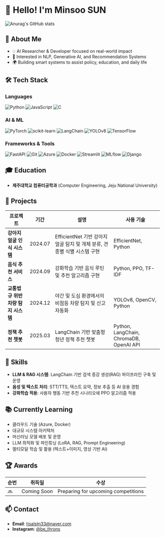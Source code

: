 # 👋 Hello! I'm Minsoo SUN


![Anurag's GitHub stats](https://github-readme-stats.vercel.app/api?username=tjsalstn33)


## 🚀 About Me
- 💡 AI Researcher & Developer focused on real-world impact
- 🤖 Interested in NLP, Generative AI, and Recommendation Systems
- 🌍 Building smart systems to assist policy, education, and daily life

## 🛠️ Tech Stack
### Languages
![Python](https://img.shields.io/badge/Python-3776AB?style=for-the-badge&logo=python&logoColor=white)
![JavaScript](https://img.shields.io/badge/JavaScript-F7DF1E?style=for-the-badge&logo=javascript&logoColor=black)
![C](https://img.shields.io/badge/C-00599C?style=for-the-badge&logo=c&logoColor=white)

### AI & ML
![PyTorch](https://img.shields.io/badge/PyTorch-EE4C2C?style=for-the-badge&logo=PyTorch&logoColor=white)
![scikit-learn](https://img.shields.io/badge/scikit--learn-F7931E?style=for-the-badge&logo=scikit-learn&logoColor=white)
![LangChain](https://img.shields.io/badge/LangChain-00B050?style=for-the-badge)
![YOLOv8](https://img.shields.io/badge/YOLOv8-FF5733?style=for-the-badge)
![TensorFlow](https://img.shields.io/badge/TensorFlow-FF6F00?style=for-the-badge&logo=tensorflow&logoColor=white)
### Frameworks & Tools
![FastAPI](https://img.shields.io/badge/FastAPI-009688?style=for-the-badge&logo=fastapi&logoColor=white)
![Git](https://img.shields.io/badge/Git-F05032?style=for-the-badge&logo=git&logoColor=white)
![Azure](https://img.shields.io/badge/Azure-0078D4?style=for-the-badge&logo=microsoftazure&logoColor=white)
![Docker](https://img.shields.io/badge/Docker-2496ED?style=for-the-badge&logo=docker&logoColor=white)
![Streamlit](https://img.shields.io/badge/Streamlit-FF4B4B?style=for-the-badge&logo=streamlit&logoColor=white)
![MLflow](https://img.shields.io/badge/MLflow-0194E2?style=for-the-badge&logo=mlflow&logoColor=white)
![Django](https://img.shields.io/badge/Django-092E20?style=for-the-badge&logo=django&logoColor=white)

## 🎓 Education
- **제주대학교 컴퓨터공학과** (Computer Engineering, Jeju National University)

## 💼 Projects
| 프로젝트 | 기간 | 설명 | 사용 기술 |
|---------|------|------|-----------|
| **강아지 얼굴 인식 시스템** | 2024.07 | EfficientNet 기반 강아지 얼굴 탐지 및 개체 분류, 견종별 식별 시스템 구현 | EfficientNet, Python |
| **음식 추천 서비스** | 2024.09 | 강화학습 기반 음식 루틴 및 추천 알고리즘 구현 | Python, PPO, TF-IDF |
| **교통법규 위반 차량 탐지 시스템** | 2024.12 | 야간 및 도심 환경에서의 비점등 차량 탐지 및 신고 자동화 | YOLOv8, OpenCV, Python |
| **정책 추천 챗봇** | 2025.03 | LangChain 기반 맞춤형 청년 정책 추천 챗봇 | Python, LangChain, ChromaDB, OpenAI API |

## 🌟 Skills
- **LLM & RAG 시스템**: LangChain 기반 검색 증강 생성(RAG) 파이프라인 구축 및 운영
- **음성 및 텍스트 처리**: STT/TTS, 텍스트 요약, 정보 추출 등 AI 응용 경험
- **강화학습 적용**: 사용자 행동 기반 추천 시나리오에 PPO 알고리즘 적용

## 📚 Currently Learning
 - 클라우드 기술 (Azure, Docker)
 - 대규모 시스템 아키텍처
 - 머신러닝 모델 배포 및 운영
 - LLM 최적화 및 파인튜닝 (LoRA, RAG, Prompt Engineering)
 - 멀티모달 학습 및 활용 (텍스트+이미지, 영상 기반 AI)

## 🏆 Awards
| 순번 | 취득일 | 수상 |
|------|--------|------|
| 🔜 | Coming Soon | Preparing for upcoming competitions |

## 📫 Contact
- **Email**: tjsalstn33@naver.com
- **Instagram**: [@be_throns](https://www.instagram.com/be_thorns/)


